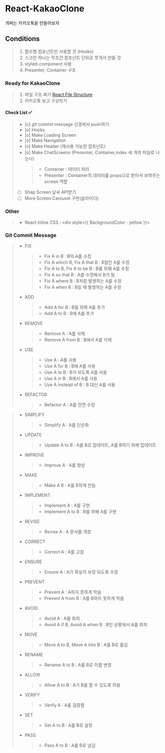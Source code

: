 # React-KakaoClone

개쩌는 카카오톡을 만들어보자

## Conditions

> 1. 함수형 컴포넌트만 사용할 것 (Hooks)
> 2. 스크린 하나는 무조건 컴포넌트 단위로 쪼개서 만들 것
> 3. styled-component 사용
> 4. Presenter, Container 구조

### Ready for KakaoClone

> 1. 파일 구조 짜기 [React File Structure](https://ko.reactjs.org/docs/faq-structure.html)
> 2. 카카오톡 보고 구상하기

#### Check List ✅

> - [o] git commit message 신경써서 push하기
> - [o] Hooks
> - [o] Make Loading Screen
> - [o] Make Navigation
> - [o] Make Header (재사용 가능한 컴포넌트)
> - [o] Make ChatScreens (Presenter, Container,index 세 개의 파일로 나눈다)
>   > - Container : 데이터 처리
>   > - Presenter : Container의 데이터를 props으로 받아서 보여주는 screen 역할
> - [ ] Shap Screen 날씨 API받기
> - [ ] More Screen Carousel 구현(슬라이더)

### Other

> - React inline CSS : <div style={{ BackgroundColor : yellow }}>

### Git Commit Message

> - FIX
>   > - Fix A in B : B의 A를 수정
>   > - Fix A which B, Fix A that B : B절인 A를 수정
>   > - Fix A to B, Fix A to be B : B를 위해 A를 수정
>   > - Fix A so that B : A를 수정해서 B가 됨
>   > - Fix A where B : B처럼 발생하는 A를 수정
>   > - Fix A when B : B일 때 발생하는 A를 수정
> - ADD
>   > - Add A for B : B를 위해 A를 추가
>   > - Add A to B : B에 A를 추가
> - REMOVE
>   > - Remove A : A를 삭제
>   > - Remove A from B : B에서 A를 삭제
> - USE
>   > - Use A : A를 사용
>   > - Use A for B : B에 A를 사용
>   > - Use A to B : B가 되도록 A를 사용
>   > - Use A in B : B에서 A를 사용
>   > - Use A instead of B : B 대신 A를 사용
> - REFACTOR
>   > - Refactor A : A를 전면 수정

> - SIMPLIFY
>   > - Simplify A : A를 단순화
> - UPDATE
>   > - Update A to B : A를 B로 업데이트, A를 B하기 위해 업데이트
> - IMPROVE
>   > - Improve A : A를 향상
> - MAKE
>   > - Make A B : A를 B하게 만듬
> - IMPLEMENT
>   > - Implement A : A를 구현
>   > - Implement A to B : B를 위해 A를 구현
> - REVISE
>   > - Revise A : A 문서를 개정
> - CORRECT
>   > - Correct A : A를 고침
> - ENSURE
>   > - Ensure A : A가 확실히 보장 되도록 수정
> - PREVENT
>   > - Prevent A : A하지 못하게 막음
>   > - Prevent A from B : A를 B하지 못하게 막음
> - AVOID
>   > - Avoid A : A를 회피
>   > - Avoid A if B, Avoid A when B : B인 상황에서 A를 회피
> - MOVE
>   > - Move A to B, Move A into B : A를 B로 옮김
> - RENAME
>   > - Rename A to B : A를 B로 이름 변경
> - ALLOW
>   > - Allow A to B : A가 B를 할 수 있도록 허용
> - VERIFY
>   > - Verify A : A를 검증함
> - SET
>   > - Set A to B : A를 B로 설정
> - PASS
>   > - Pass A to B : A를 B로 넘김
